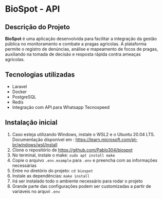 # BioSpot - API

## Descrição do Projeto
<b>BioSpot</b> é uma aplicação desenvolvida para facilitar a integração da gestão pública no monitoramento e combate a pragas agrícolas. A plataforma permite o registro de denúncias, análise e mapeamento de focos de pragas, auxiliando na tomada de decisão e resposta rápida contra ameaças agrícolas.

## Tecnologias utilizadas

- Laravel
- Docker
- PostgreSQL
- Redis
- Integração com API para Whatsapp Tecnospeed

## Instalação inicial

1. Caso esteja utilizando Windows, instale o WSL2 e o Ubuntu 20.04 LTS. Documentação disponível em : https://learn.microsoft.com/pt-br/windows/wsl/install
2. Clone o repositório de https://github.com/Pablo304/biospot
3. No terminal, instale o make: ```sudo apt install make```
4. Copie o arquivo ```.env.example``` para ```.env``` e preencha com as informações necessárias
5. Entre no diretório do projeto: ```cd biospot```
6. Instale as dependências: ```make install```
7. Irá ser instalado todo o ambiente necessário para rodar o projeto
8. Grande parte das configurações podem ser customizadas a partir de variáveis no arquvi ```.env```


